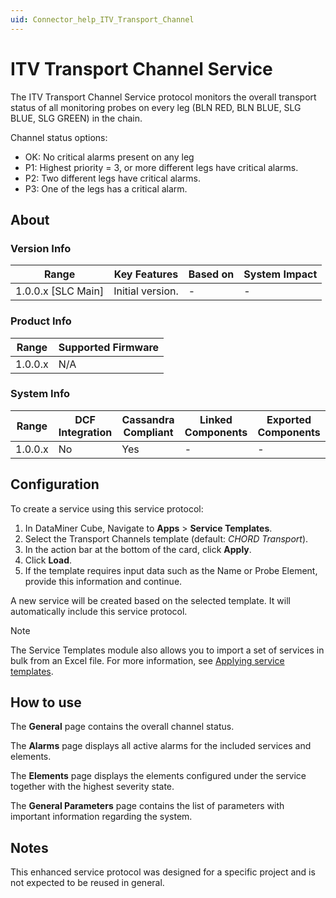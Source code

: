 ```yaml
---
uid: Connector_help_ITV_Transport_Channel
---
```


# ITV Transport Channel Service

The ITV Transport Channel Service protocol monitors the overall transport status of all monitoring probes on every leg (BLN RED, BLN BLUE, SLG BLUE, SLG GREEN) in the chain.

Channel status options:

- OK: No critical alarms present on any leg
- P1: Highest priority = 3, or more different legs have critical alarms.
- P2: Two different legs have critical alarms.
- P3: One of the legs has a critical alarm.

## About

### Version Info

| Range                | Key Features     | Based on     | System Impact     |
|----------------------|------------------|--------------|-------------------|
| 1.0.0.x [SLC Main]   | Initial version. | -            | -                 |

### Product Info

| Range     | Supported Firmware     |
|-----------|------------------------|
| 1.0.0.x   | N/A                    |

### System Info

| Range   | DCF Integration | Cassandra Compliant | Linked Components | Exported Components |
|---------|-----------------|---------------------|-------------------|---------------------|
| 1.0.0.x | No              | Yes                 | -                 | -                   |

## Configuration

To create a service using this service protocol:

1. In DataMiner Cube, Navigate to **Apps** > **Service Templates**.
1. Select the Transport Channels template (default: *CHORD Transport*).
1. In the action bar at the bottom of the card, click **Apply**.
1. Click **Load**.
1. If the template requires input data such as the Name or Probe Element, provide this information and continue.

A new service will be created based on the selected template. It will automatically include this service protocol.

> [!NOTE]
> The Service Templates module also allows you to import a set of services in bulk from an Excel file. For more information, see [Applying service templates](https://aka.dataminer.services/applying-service-templates).

## How to use

The **General** page contains the overall channel status.

The **Alarms** page displays all active alarms for the included services and elements.

The **Elements** page displays the elements configured under the service together with the highest severity state.

The **General Parameters** page contains the list of parameters with important information regarding the system.

## Notes

This enhanced service protocol was designed for a specific project and is not expected to be reused in general.
